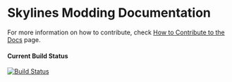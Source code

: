 # Skylines Modding Documentation

For more information on how to contribute, check [How to Contribute to the Docs](https://skylines-modding-docs.readthedocs.io/en/master/contributing.html) page.

#### Current Build Status
[![Build Status](https://travis-ci.org/SkylinesModding/Docs.svg)](https://travis-ci.org/SkylinesModding/Docs)
